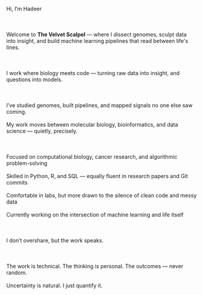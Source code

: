 Hi, I’m Hadeer<br/>  
<br/>  
Welcome to **The Velvet Scalpel** — where I dissect genomes, sculpt data into insight, and build machine learning pipelines that read between life's lines.<br/>  
<br/>  
I work where biology meets code — turning raw data into insight, and questions into models.<br/>  
<br/>  
I’ve studied genomes, built pipelines, and mapped signals no one else saw coming.<br/>  
My work moves between molecular biology, bioinformatics, and data science — quietly, precisely.<br/>  
<br/>  
Focused on computational biology, cancer research, and algorithmic problem-solving<br/>  
Skilled in Python, R, and SQL — equally fluent in research papers and Git commits<br/>  
Comfortable in labs, but more drawn to the silence of clean code and messy data<br/>  
Currently working on the intersection of machine learning and life itself<br/>  
<br/>  
I don’t overshare, but the work speaks.<br/>  
<br/>  
The work is technical. The thinking is personal. The outcomes — never random.<br/>  
Uncertainty is natural. I just quantify it.
 
